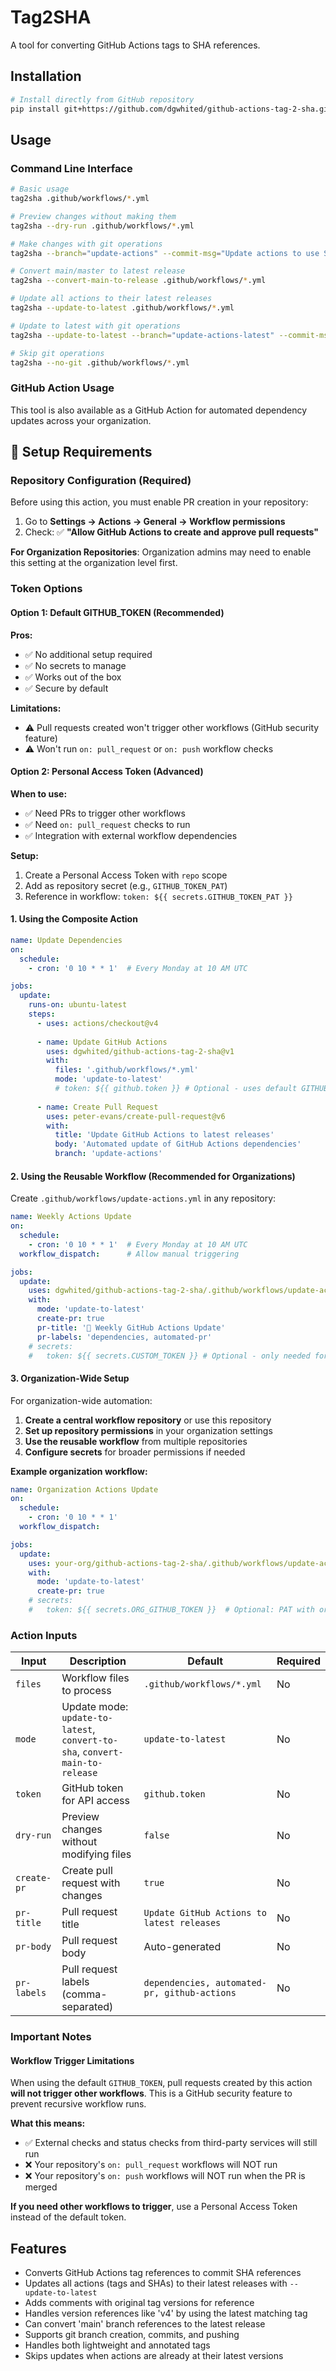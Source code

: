 # Tag2SHA

A tool for converting GitHub Actions tags to SHA references.

## Installation

```bash
# Install directly from GitHub repository
pip install git+https://github.com/dgwhited/github-actions-tag-2-sha.git
```

## Usage

### Command Line Interface

```bash
# Basic usage
tag2sha .github/workflows/*.yml

# Preview changes without making them
tag2sha --dry-run .github/workflows/*.yml

# Make changes with git operations
tag2sha --branch="update-actions" --commit-msg="Update actions to use SHA" --push .github/workflows/*.yml

# Convert main/master to latest release
tag2sha --convert-main-to-release .github/workflows/*.yml

# Update all actions to their latest releases
tag2sha --update-to-latest .github/workflows/*.yml

# Update to latest with git operations
tag2sha --update-to-latest --branch="update-actions-latest" --commit-msg="Update all actions to latest releases" --push .github/workflows/*.yml

# Skip git operations
tag2sha --no-git .github/workflows/*.yml
```

### GitHub Action Usage

This tool is also available as a GitHub Action for automated dependency updates across your organization.

## 🔧 Setup Requirements

### Repository Configuration (Required)
Before using this action, you must enable PR creation in your repository:

1. Go to **Settings → Actions → General → Workflow permissions**
2. Check: ✅ **"Allow GitHub Actions to create and approve pull requests"**

**For Organization Repositories**: Organization admins may need to enable this setting at the organization level first.

### Token Options

#### Option 1: Default GITHUB_TOKEN (Recommended)
**Pros:**
- ✅ No additional setup required
- ✅ No secrets to manage  
- ✅ Works out of the box
- ✅ Secure by default

**Limitations:**
- ⚠️ Pull requests created won't trigger other workflows (GitHub security feature)
- ⚠️ Won't run `on: pull_request` or `on: push` workflow checks

#### Option 2: Personal Access Token (Advanced)
**When to use:**
- ✅ Need PRs to trigger other workflows
- ✅ Need `on: pull_request` checks to run
- ✅ Integration with external workflow dependencies

**Setup:**
1. Create a Personal Access Token with `repo` scope
2. Add as repository secret (e.g., `GITHUB_TOKEN_PAT`)
3. Reference in workflow: `token: ${{ secrets.GITHUB_TOKEN_PAT }}`

#### 1. Using the Composite Action

```yaml
name: Update Dependencies
on:
  schedule:
    - cron: '0 10 * * 1'  # Every Monday at 10 AM UTC

jobs:
  update:
    runs-on: ubuntu-latest
    steps:
      - uses: actions/checkout@v4
      
      - name: Update GitHub Actions
        uses: dgwhited/github-actions-tag-2-sha@v1
        with:
          files: '.github/workflows/*.yml'
          mode: 'update-to-latest'
          # token: ${{ github.token }} # Optional - uses default GITHUB_TOKEN
      
      - name: Create Pull Request
        uses: peter-evans/create-pull-request@v6
        with:
          title: 'Update GitHub Actions to latest releases'
          body: 'Automated update of GitHub Actions dependencies'
          branch: 'update-actions'
```

#### 2. Using the Reusable Workflow (Recommended for Organizations)

Create `.github/workflows/update-actions.yml` in any repository:

```yaml
name: Weekly Actions Update
on:
  schedule:
    - cron: '0 10 * * 1'  # Every Monday at 10 AM UTC
  workflow_dispatch:      # Allow manual triggering

jobs:
  update:
    uses: dgwhited/github-actions-tag-2-sha/.github/workflows/update-actions.yml@main
    with:
      mode: 'update-to-latest'
      create-pr: true
      pr-title: '🤖 Weekly GitHub Actions Update'
      pr-labels: 'dependencies, automated-pr'
    # secrets:
    #   token: ${{ secrets.CUSTOM_TOKEN }} # Optional - only needed for advanced use cases
```

#### 3. Organization-Wide Setup

For organization-wide automation:

1. **Create a central workflow repository** or use this repository
2. **Set up repository permissions** in your organization settings
3. **Use the reusable workflow** from multiple repositories
4. **Configure secrets** for broader permissions if needed

**Example organization workflow:**
```yaml
name: Organization Actions Update
on:
  schedule:
    - cron: '0 10 * * 1'
  workflow_dispatch:

jobs:
  update:
    uses: your-org/github-actions-tag-2-sha/.github/workflows/update-actions.yml@main
    with:
      mode: 'update-to-latest'
      create-pr: true
    # secrets:
    #   token: ${{ secrets.ORG_GITHUB_TOKEN }}  # Optional: PAT with org permissions for advanced use cases
```

### Action Inputs

| Input | Description | Default | Required |
|-------|-------------|---------|----------|
| `files` | Workflow files to process | `.github/workflows/*.yml` | No |
| `mode` | Update mode: `update-to-latest`, `convert-to-sha`, `convert-main-to-release` | `update-to-latest` | No |
| `token` | GitHub token for API access | `github.token` | No |
| `dry-run` | Preview changes without modifying files | `false` | No |
| `create-pr` | Create pull request with changes | `true` | No |
| `pr-title` | Pull request title | `Update GitHub Actions to latest releases` | No |
| `pr-body` | Pull request body | Auto-generated | No |
| `pr-labels` | Pull request labels (comma-separated) | `dependencies, automated-pr, github-actions` | No |

### Important Notes

#### Workflow Trigger Limitations
When using the default `GITHUB_TOKEN`, pull requests created by this action **will not trigger other workflows**. This is a GitHub security feature to prevent recursive workflow runs.

**What this means:**
- ✅ External checks and status checks from third-party services will still run
- ❌ Your repository's `on: pull_request` workflows will NOT run
- ❌ Your repository's `on: push` workflows will NOT run when the PR is merged

**If you need other workflows to trigger**, use a Personal Access Token instead of the default token.

## Features

- Converts GitHub Actions tag references to commit SHA references
- Updates all actions (tags and SHAs) to their latest releases with `--update-to-latest`
- Adds comments with original tag versions for reference
- Handles version references like 'v4' by using the latest matching tag
- Can convert 'main' branch references to the latest release
- Supports git branch creation, commits, and pushing
- Handles both lightweight and annotated tags
- Skips updates when actions are already at their latest versions 